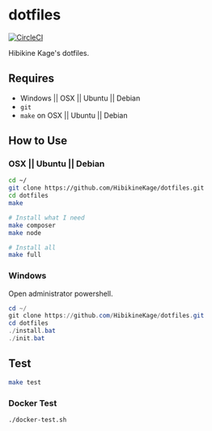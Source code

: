 # dotfiles

[![CircleCI](https://circleci.com/gh/HibikineKage/dotfiles.svg?style=svg)](https://circleci.com/gh/HibikineKage/dotfiles)

Hibikine Kage's dotfiles.

## Requires

- Windows || OSX || Ubuntu || Debian
- `git`
- `make` on OSX || Ubuntu || Debian

## How to Use

### OSX || Ubuntu || Debian

```bash
cd ~/
git clone https://github.com/HibikineKage/dotfiles.git
cd dotfiles
make

# Install what I need
make composer
make node

# Install all
make full
```

### Windows

Open administrator powershell.

```ps1
cd ~/
git clone https://github.com/HibikineKage/dotfiles.git
cd dotfiles
./install.bat
./init.bat
```

## Test

```bash
make test
```

### Docker Test

```bash
./docker-test.sh
```
